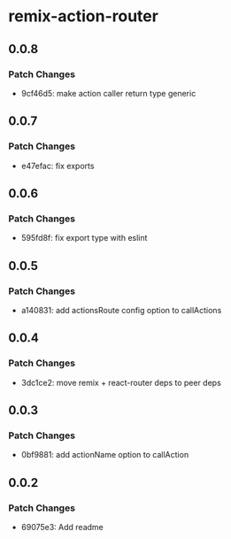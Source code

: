 # remix-action-router

## 0.0.8

### Patch Changes

- 9cf46d5: make action caller return type generic

## 0.0.7

### Patch Changes

- e47efac: fix exports

## 0.0.6

### Patch Changes

- 595fd8f: fix export type with eslint

## 0.0.5

### Patch Changes

- a140831: add actionsRoute config option to callActions

## 0.0.4

### Patch Changes

- 3dc1ce2: move remix + react-router deps to peer deps

## 0.0.3

### Patch Changes

- 0bf9881: add actionName option to callAction

## 0.0.2

### Patch Changes

- 69075e3: Add readme
